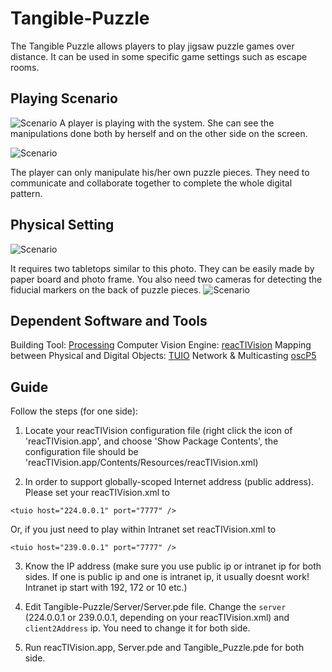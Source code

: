 # Tangible-Puzzle
The Tangible Puzzle allows players to play jigsaw puzzle games over distance. It can be used in some specific game settings such as escape rooms.

## Playing Scenario
![Scenario](http://i.imgur.com/UxKoyV6.jpg "Scenario")
A player is playing with the system. She can see the manipulations done both by herself and on the other side on the screen.

![Scenario](http://i.imgur.com/KSUmkq0.png "Scenario")

The player can only manipulate his/her own puzzle pieces. They need to communicate and collaborate together to complete the whole digital pattern.

## Physical Setting
![Scenario](http://i.imgur.com/emXtaHX.png "Scenario")

It requires two tabletops similar to this photo. They can be easily made by paper board and photo frame. You also need two cameras for detecting the fiducial markers on the back of puzzle pieces.
![Scenario](http://i.imgur.com/GDTx7XH.png "Scenario")

## Dependent Software and Tools
Building Tool: [Processing](https://processing.org)
Computer Vision Engine: [reacTIVision](https://github.com/mkalten/reacTIVision)
Mapping between Physical and Digital Objects: [TUIO](http://tuio.org/)
Network & Multicasting [oscP5](http://www.sojamo.de/libraries/oscP5/)

## Guide
Follow the steps (for one side):
1. Locate your reacTIVision configuration file (right click the icon of 'reacTIVision.app', and choose 'Show Package Contents', the configuration file should be 'reacTIVision.app/Contents/Resources/reacTIVision.xml)

2. In order to support globally-scoped Internet address (public address). Please set your reacTIVision.xml to 

  `<tuio host="224.0.0.1" port="7777" />`

  Or, if you just need to play within Intranet set reacTIVision.xml to

  `<tuio host="239.0.0.1" port="7777" />`

3. Know the IP address (make sure you use public ip or intranet ip for both sides. If one is public ip and one is intranet ip, it usually doesnt work! Intranet ip start with 192, 172 or 10 etc.)

4. Edit Tangible-Puzzle/Server/Server.pde file. Change the `server` (224.0.0.1 or 239.0.0.1, depending on your reacTIVision.xml) and `client2Address` ip. You need to change it for both side.  

5. Run reacTIVision.app, Server.pde and Tangible_Puzzle.pde for both side.

